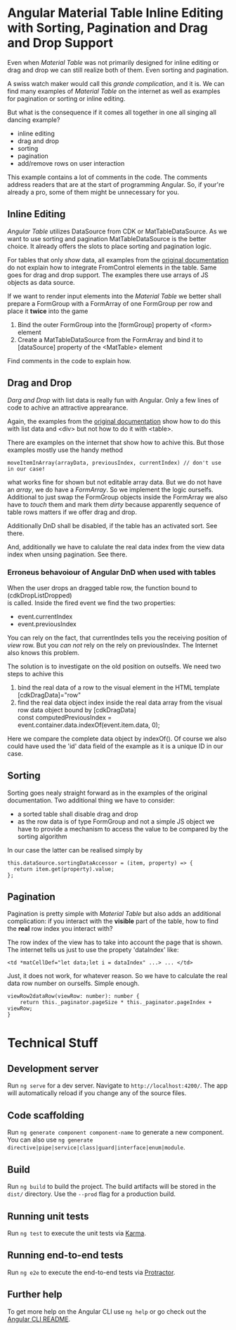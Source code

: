 # Angular Material Table Inline Editing with Sorting, Pagination and Drag and Drop Support

Even when *Material Table* was not primarily designed for inline editing or drag and drop
we can still realize both of them. Even sorting and pagination.

A swiss watch maker would call this *grande complication*, and it is. We can find many
examples of *Material Table* on the internet as well as examples for pagination or sorting
or inline editing. 

But what is the consequence if it comes all together in one all singing all dancing example?

* inline editing
* drag and drop
* sorting
* pagination
* add/remove rows on user interaction

This example contains a lot of comments in the code. The comments address readers
that are at the start of programming Angular. So, if your're already a pro, some of them
might be unnecessary for you.

## Inline Editing

*Angular Table* utilizes DataSource from CDK or MatTableDataSource. As we want to use
sorting and pagination MatTableDataSource is the better choice. It already offers the slots
to place sorting and pagination logic.

For tables that only *show* data, all examples from the
[original documentation](https://material.angular.io/components/table/examples)
do not explain how to integrate FromControl elements in the table.
Same goes for drag and drop support. The examples there use arrays of JS objects as data source.

If we want to render input elements into the *Material Table* we better shall prepare
a FormGroup with a FormArray of one FormGroup per row and place it **twice** into the game

1. Bind the outer FormGroup into the \[formGroup\] property of \<form\> element
2. Create a MatTableDataSource from the FormArray and bind it to \[dataSource\] property
   of the \<MatTable\> element

Find comments in the code to explain how.

## Drag and Drop

*Darg and Drop* with list data is really fun with Angular. Only a few lines of code to achive
an attractive apprearance.

Again, the examples from the [original documentation](https://material.angular.io/cdk/drag-drop/examples)
show how to do this with list data and \<div\> but not how to do it with \<table\>.

There are examples on the internet that show how to achive this. But those examples mostly use
the handy method

    moveItemInArray(arrayData, previousIndex, currentIndex) // don't use in our case!

what works fine for shown but not editable array data. But we do not have an *array*, we do have a
*FormArray*. So we implement the logic ourselfs. Additional to just swap the FormGroup objects inside
the FormArray we also have to *touch* them and mark them *dirty* because apparently sequence of table rows 
matters if we offer drag and drop.

Additionally DnD shall be disabled, if the table has an activated sort. See there.

And, additionally we have to calulate the real data index from the view data index when unsing pagination. See there.


### Erroneus behavoiour of Angular DnD when used with tables

When the user drops an dragged table row, the function bound to \(cdkDropListDropped)\
is called. Inside the fired event we find the two properties:

* event.currentIndex
* event.previousIndex

You can rely on the fact, that currentIndes tells you the receiving position of *view* row. But
you *can not* rely on the rely on previousIndex. The Internet also knows this problem.

The solution is to investigate on the old position on outselfs. We need two steps to achive this

1. bind the real data of a row to the visual element in the HTML template  
   \[cdkDragData\]="row"
2. find the real data object index inside the real data array from the visual row data object bound by \[cdkDragData\]  
   const computedPreviousIndex = event.container.data.indexOf(event.item.data, 0);

Here we compare the complete data object by indexOf(). Of course we also could have used the
'id' data field of the example as it is a unique ID in our case.


## Sorting

Sorting goes nealy straight forward as in the examples of the original documentation. Two additional thing
we have to consider:

* a sorted table shall disable drag and drop
* as the row data is of type FormGroup and not a simple JS object we have to provide a
  mechanism to access the value to be compared by the sorting algorithm

In our case the latter can be realised simply by

    this.dataSource.sortingDataAccessor = (item, property) => {
      return item.get(property).value;
    };

## Pagination

Pagination is pretty simple with *Material Table* but also adds an additional complication: if you interact
with the **visible** part of the table, how to find the **real** row index you interact with?

The row index of the view has to take into account the page that is shown. The internet tells us just to
use the propety 'dataIndex' like:

    <td *matCellDef="let data;let i = dataIndex" ...> ... </td>

Just, it does not work, for whatever reason. So we have to calculate the real data row number
on ourselfs. Simple enough.

    viewRow2dataRow(viewRow: number): number {
        return this._paginator.pageSize * this._paginator.pageIndex + viewRow;
    }




# Technical Stuff

## Development server

Run `ng serve` for a dev server. Navigate to `http://localhost:4200/`. The app will automatically reload if you change any of the source files.

## Code scaffolding

Run `ng generate component component-name` to generate a new component. You can also use `ng generate directive|pipe|service|class|guard|interface|enum|module`.

## Build

Run `ng build` to build the project. The build artifacts will be stored in the `dist/` directory. Use the `--prod` flag for a production build.

## Running unit tests

Run `ng test` to execute the unit tests via [Karma](https://karma-runner.github.io).

## Running end-to-end tests

Run `ng e2e` to execute the end-to-end tests via [Protractor](http://www.protractortest.org/).

## Further help

To get more help on the Angular CLI use `ng help` or go check out the [Angular CLI README](https://github.com/angular/angular-cli/blob/master/README.md).
